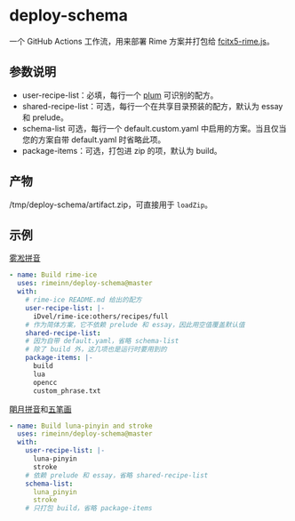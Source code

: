 # deploy-schema
一个 GitHub Actions 工作流，用来部署 Rime 方案并打包给 [fcitx5-rime.js](https://github.com/rimeinn/fcitx5-rime.js)。

## 参数说明

* user-recipe-list：必填，每行一个 [plum](https://github.com/rime/plum) 可识别的配方。
* shared-recipe-list：可选，每行一个在共享目录预装的配方，默认为 essay 和 prelude。
* schema-list 可选，每行一个 default.custom.yaml 中启用的方案。当且仅当您的方案自带 default.yaml 时省略此项。
* package-items：可选，打包进 zip 的项，默认为 build。

## 产物
/tmp/deploy-schema/artifact.zip，可直接用于 `loadZip`。

## 示例

[雾凇拼音](https://github.com/iDvel/rime-ice)

```yaml
- name: Build rime-ice
  uses: rimeinn/deploy-schema@master
  with:
    # rime-ice README.md 给出的配方
    user-recipe-list: |-
      iDvel/rime-ice:others/recipes/full
    # 作为简体方案，它不依赖 prelude 和 essay，因此用空值覆盖默认值
    shared-recipe-list:
    # 因为自带 default.yaml，省略 schema-list
    # 除了 build 外，这几项也是运行时要用到的
    package-items: |-
      build
      lua
      opencc
      custom_phrase.txt
```

[朙月拼音](https://github.com/rime/rime-luna-pinyin)和[五笔画](https://github.com/rime/rime-luna-pinyin)
```yaml
- name: Build luna-pinyin and stroke
  uses: rimeinn/deploy-schema@master
  with:
    user-recipe-list: |-
      luna-pinyin
      stroke
    # 依赖 prelude 和 essay，省略 shared-recipe-list
    schema-list:
      luna_pinyin
      stroke
    # 只打包 build，省略 package-items
```
